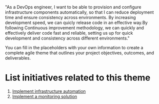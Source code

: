 "As a DevOps engineer, I want to be able to provision and configure infrastructure components automatically, 
so that I can reduce deployment time and ensure consistency across environments. By increasing development speed,
we can quicly release code in an effective way.By following Continuous improvement methodology, we can quickly and 
effectively deliver code fast and reliable, setting us up for quick development and consistency across different 
environments."

You can fill in the placeholders with your own information to create a complete agile theme that outlines your project objectives, outcomes, and deliverables.


# List initiatives related to this theme
1. [Implement infrastructure automation](./Initiatives/initiative1_template.md)
2. [Implement a monitoring solution](documentation/theme_1/Initiatives/initiative2_template.md)
